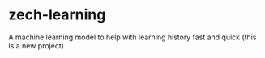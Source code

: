 # zech-learning
A machine learning model to help with learning history fast and quick (this is a new project)
